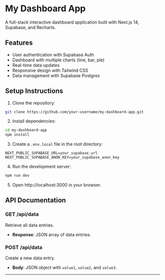 # My Dashboard App

A full-stack interactive dashboard application built with Next.js 14, Supabase, and Recharts.

## Features

- User authentication with Supabase Auth
- Dashboard with multiple charts (line, bar, pie)
- Real-time data updates
- Responsive design with Tailwind CSS
- Data management with Supabase Postgres

## Setup Instructions

1. Clone the repository:

  ```bash
  git clone https://github.com/your-username/my-dashboard-app.git
  ```
2. Install dependencies:
  ```bash
  cd my-dashboard-app
  npm install
  ```
3. Create a `.env.local` file in the root directory:
  ```env
  NEXT_PUBLIC_SUPABASE_URL=your_supabase_url
  NEXT_PUBLIC_SUPABASE_ANON_KEY=your_supabase_anon_key
  ```
4. Run the development server:
  ```bash
  npm run dev
  ```
5. Open http://localhost:3000 in your browser.

## API Documentation
### GET /api/data
Retrieve all data entries.
* **Response**: JSON array of data entries.

### POST /api/data
Create a new data entry.
* **Body**: JSON object with `value1`, `value2`, and `value3`.

---